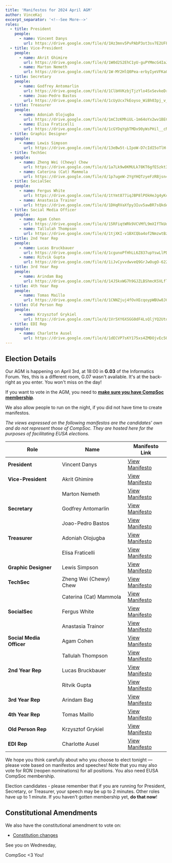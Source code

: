 ```yaml
---
title: 'Manifestos for 2024 April AGM'
author: VinceKaj
excerpt_separator: '<!--See More-->'
roles:
  - title: President
    people:
      - name: Vincent Danys
        url: https://drive.google.com/file/d/1Hz3mnv5PvPAbP3ot3sv7E2UFFSYB-Ug8/view?usp=sharing
  - title: Vice-President
    people:
      - name: Akrit Ghimire
        url: https://drive.google.com/file/d/1W0d2S2EhC1yU-guPYMmcG4IaJf4CF9mW/view?usp=sharing
      - name: Marton Nemeth
        url: https://drive.google.com/file/d/1W-MY2HlQ0Pea-erbyIyeVFKa0SXKCq-H/view?usp=sharing
  - title: Secretary
    people:
      - name: Godfrey Antomarlin
        url: https://drive.google.com/file/d/1ClbHVKzbjTjzYlo4SxSevkeDrpzZUc93/view?usp=sharing
      - name: Joao-Pedro Bastos
        url: https://drive.google.com/file/d/1cUyUcx7kEoyso_WiBh03pj_v_jRuBoXd/view?usp=sharing
  - title: Treasurer
    people:
      - name: Adoniah Olojugba
        url: https://drive.google.com/file/d/1mC3zKMhiUL-1m64oYx2wv1BECrZeoh65/view?usp=sharing
      - name: Elisa Fraticelli
        url: https://drive.google.com/file/d/1cGYDqYgbTMDx90yWsPHil__cNil9DiQ4/view?usp=sharing
  - title: Graphic Designer
    people:
      - name: Lewis Simpson
        url: https://drive.google.com/file/d/13eBw5t-LIpoW-D7cIdI5oTlH-SmJ6yDF/view?usp=sharing
  - title: TechSec
    people:
      - name: Zheng Wei (Chewy) Chew
        url: https://drive.google.com/file/d/1a7Lk9w0KMULk78KT6gfESzkt3uxdbLTO/view?usp=sharing
      - name: Caterina (Cat) Mammola
        url: https://drive.google.com/file/d/1p7ugeW-2YgYHQTzyeFzRBjsn4VQe2m8u/view?usp=sharing
  - title: SocialSec
    people:
      - name: Fergus White
        url: https://drive.google.com/file/d/1tYmt877iqJBP8lPOkHeJg4yKcu0tr6Ay/view?usp=sharing
      - name: Anastasia Trainor
        url: https://drive.google.com/file/d/1DHqRVaXfpy3Iuv5awBR7sQkdADxJ00Nr/view?usp=sharing
  - title: Social Media Officer
    people:
      - name: Agam Cohen
        url: https://drive.google.com/file/d/15RFiqtWRk9VCVMfL9mXIfTkUd3MUWo4G/view?usp=sharing
      - name: Tallulah Thompson
        url: https://drive.google.com/file/d/1tjXKI-v1BXCQba4of2NmzwtBzHuiNQuv/view?usp=sharing
  - title: 2nd Year Rep
    people:
      - name: Lucas Bruckbauer
        url: https://drive.google.com/file/d/1cgunoPfHhLL6Z837upYswLlPDhrw-a-Y/view?usp=sharing
      - name: Ritvik Gupta
        url: https://drive.google.com/file/d/1iJvCyvvdwveQ9GrJwOugO-622ndD4rGG/view?usp=sharing
  - title: 3rd Year Rep
    people:
      - name: Arindam Bag
        url: https://drive.google.com/file/d/14J5kxWG7h9GJZLBShmcKSVLflZdESqaH/view?usp=sharing
  - title: 4th Year Rep
    people:
      - name: Tomas Maillo
        url: https://drive.google.com/file/d/1CNNZjuj4fOvXEcqoypWBUw8JCGtVhykp/view?usp=sharing
  - title: Old Person Rep
    people:
      - name: Krzysztof Grykiel
        url: https://drive.google.com/file/d/1Vr5XY6XSGG0dF4LsQljYQ2UtqL-riaAp/view?usp=sharing
  - title: EDI Rep
    people:
      - name: Charlotte Ausel
        url: https://drive.google.com/file/d/1dECVP7sKY175xs4ZMDOjvEc5QSwXBD3Z/view?usp=sharing
---
```


## Election Details

Our AGM is happening on April 3rd, at 18:00 in **G.03** of the Informatics Forum. Yes, this is a different room, G.07 wasn't available. It's at the back-right as you enter. You won't miss on the day!

If you want to vote in the AGM, you need to **[make sure you have CompSoc membership](/join)**.

We also allow people to run on the night, if you did not have time to create manifestos.

_The views expressed on the following manifestos are the candidates' own and do not represent those of CompSoc. They are hosted here for the purposes of facilitating EUSA elections._

| Role                     | Name                   | Manifesto Link                                                                                       |
| ------------------------ | ---------------------- | ---------------------------------------------------------------------------------------------------- |
| **President**            | Vincent Danys          | [View Manifesto](https://drive.google.com/file/d/1Hz3mnv5PvPAbP3ot3sv7E2UFFSYB-Ug8/view?usp=sharing) |
| **Vice-President**       | Akrit Ghimire          | [View Manifesto](https://drive.google.com/file/d/1W0d2S2EhC1yU-guPYMmcG4IaJf4CF9mW/view?usp=sharing) |
|                          | Marton Nemeth          | [View Manifesto](https://drive.google.com/file/d/1W-MY2HlQ0Pea-erbyIyeVFKa0SXKCq-H/view?usp=sharing) |
| **Secretary**            | Godfrey Antomarlin     | [View Manifesto](https://drive.google.com/file/d/1ClbHVKzbjTjzYlo4SxSevkeDrpzZUc93/view?usp=sharing) |
|                          | Joao-Pedro Bastos      | [View Manifesto](https://drive.google.com/file/d/1cUyUcx7kEoyso_WiBh03pj_v_jRuBoXd/view?usp=sharing) |
| **Treasurer**            | Adoniah Olojugba       | [View Manifesto](https://drive.google.com/file/d/1mC3zKMhiUL-1m64oYx2wv1BECrZeoh65/view?usp=sharing) |
|                          | Elisa Fraticelli       | [View Manifesto](https://drive.google.com/file/d/1cGYDqYgbTMDx90yWsPHil__cNil9DiQ4/view?usp=sharing) |
| **Graphic Designer**     | Lewis Simpson          | [View Manifesto](https://drive.google.com/file/d/13eBw5t-LIpoW-D7cIdI5oTlH-SmJ6yDF/view?usp=sharing) |
| **TechSec**              | Zheng Wei (Chewy) Chew | [View Manifesto](https://drive.google.com/file/d/1a7Lk9w0KMULk78KT6gfESzkt3uxdbLTO/view?usp=sharing) |
|                          | Caterina (Cat) Mammola | [View Manifesto](https://drive.google.com/file/d/1p7ugeW-2YgYHQTzyeFzRBjsn4VQe2m8u/view?usp=sharing) |
| **SocialSec**            | Fergus White           | [View Manifesto](https://drive.google.com/file/d/1tYmt877iqJBP8lPOkHeJg4yKcu0tr6Ay/view?usp=sharing) |
|                          | Anastasia Trainor      | [View Manifesto](https://drive.google.com/file/d/1DHqRVaXfpy3Iuv5awBR7sQkdADxJ00Nr/view?usp=sharing) |
| **Social Media Officer** | Agam Cohen             | [View Manifesto](https://drive.google.com/file/d/15RFiqtWRk9VCVMfL9mXIfTkUd3MUWo4G/view?usp=sharing) |
|                          | Tallulah Thompson      | [View Manifesto](https://drive.google.com/file/d/1tjXKI-v1BXCQba4of2NmzwtBzHuiNQuv/view?usp=sharing) |
| **2nd Year Rep**         | Lucas Bruckbauer       | [View Manifesto](https://drive.google.com/file/d/1cgunoPfHhLL6Z837upYswLlPDhrw-a-Y/view?usp=sharing) |
|                          | Ritvik Gupta           | [View Manifesto](https://drive.google.com/file/d/1iJvCyvvdwveQ9GrJwOugO-622ndD4rGG/view?usp=sharing) |
| **3rd Year Rep**         | Arindam Bag            | [View Manifesto](https://drive.google.com/file/d/14J5kxWG7h9GJZLBShmcKSVLflZdESqaH/view?usp=sharing) |
| **4th Year Rep**         | Tomas Maillo           | [View Manifesto](https://drive.google.com/file/d/1CNNZjuj4fOvXEcqoypWBUw8JCGtVhykp/view?usp=sharing) |
| **Old Person Rep**       | Krzysztof Grykiel      | [View Manifesto](https://drive.google.com/file/d/1Vr5XY6XSGG0dF4LsQljYQ2UtqL-riaAp/view?usp=sharing) |
| **EDI Rep**              | Charlotte Ausel        | [View Manifesto](https://drive.google.com/file/d/1dECVP7sKY175xs4ZMDOjvEc5QSwXBD3Z/view?usp=sharing) |

We hope you think carefully about who you choose to elect tonight — please vote based on manifestos and speeches! Note that you may also vote for RON (reopen nominations) for all positions. You also need EUSA CompSoc membership.

Election candidates - please remember that if you are running for President, Secretary, or Treasurer, your speech may be up to 2 minutes. Other roles have up to 1 minute. If you haven't gotten membership yet, **do that now**!

## Constitutional Amendments

We also have the constitutional amendment to vote on:

- [Constitution changes](https://github.com/compsoc-edinburgh/constitution/pull/42)

See you on Wednesday,

CompSoc <3 You!
